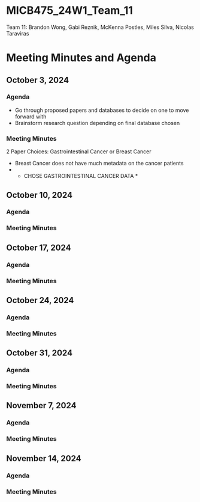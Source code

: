# MICB475_24W1_Team_11

Team 11: Brandon Wong, Gabi Reznik, McKenna Postles, Miles Silva, Nicolas Taraviras

# Meeting Minutes and Agenda

## October 3, 2024

### Agenda

- Go through proposed papers and databases to decide on one to move forward with
- Brainstorm research question depending on final database chosen

### Meeting Minutes

2 Paper Choices: Gastrointestinal Cancer or Breast Cancer
- Breast Cancer does not have much metadata on the cancer patients
- * CHOSE GASTROINTESTINAL CANCER DATA *



## October 10, 2024

### Agenda


### Meeting Minutes


## October 17, 2024

### Agenda


### Meeting Minutes


## October 24, 2024

### Agenda


### Meeting Minutes


## October 31, 2024

### Agenda


### Meeting Minutes


## November 7, 2024

### Agenda


### Meeting Minutes


## November 14, 2024

### Agenda


### Meeting Minutes
